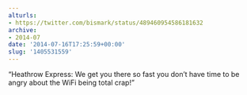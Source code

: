 ```yaml
---
alturls:
- https://twitter.com/bismark/status/489460954586181632
archive:
- 2014-07
date: '2014-07-16T17:25:59+00:00'
slug: '1405531559'
---
```


“Heathrow Express: We get you there so fast you don’t have time to be angry about the WiFi being total crap!”

